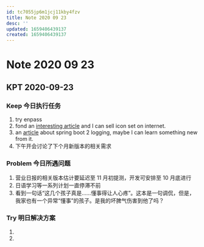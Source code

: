 ```yaml
---
id: tc7055jp6m1jcj11kby4fzv
title: Note 2020 09 23
desc: ''
updated: 1659406439137
created: 1659406439137
---
```

# Note 2020 09 23

## KPT 2020-09-23

### Keep 今日执行任务
1. try enpass
2. fond an [interesting article](https://9to5mac.com/2020/09/22/make-ios-14-aesthetic-custom-app-icons/) and I can sell icon set on internet.
3. an [article](https://mp.weixin.qq.com/s/Cnieu8n-wkTyGbUd0WxG6g) about spring boot 2 logging, maybe I can learn something new from it.
4. 下午开会讨论了下个月新版本的相关需求

### Problem 今日所遇问题
1. 营业日报的相关版本估计要延迟至 11 月初提测，开发可安排至 10 月底进行
2. 日语学习等一系列计划一直停滞不前
3. 看到一句话“这几个孩子真是……懂事得让人心疼”。这本是一句调侃，但是，我家也有一个异常“懂事”的孩子。是我的坏脾气伤害到他了吗？

### Try 明日解决方案
1. 
2. 